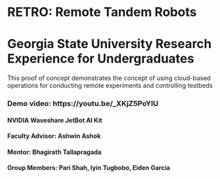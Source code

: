 # RETRO: Remote Tandem Robots
<h1>Georgia State University Research Experience for Undergraduates</h1>
This proof of concept demonstrates the concept of using cloud-based operations for conducting remote experiments and controlling testbeds <br/>

<h3>Demo video: https://youtu.be/_XKjZ5PoYlU </h3>
<h4>NVIDIA Waveshare JetBot AI Kit </h4>
<h4>Faculty Advisor: Ashwin Ashok </h4>
<h4>Mentor: Bhagirath Tallapragada </h4>
<h4>Group Members: Pari Shah, Iyin Tugbobo, Eiden Garcia </h4>
